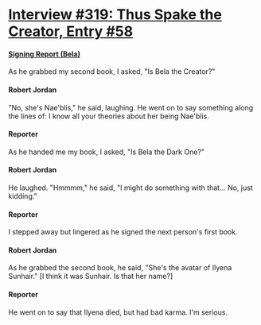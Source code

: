 # [Interview #319: Thus Spake the Creator, Entry #58](https://www.theoryland.com/intvmain.php?i=319#58)

#### [Signing Report (Bela)](http://www.oocities.org/area51/stargate/8513/creator-bela.htm)

As he grabbed my second book, I asked, "Is Bela the Creator?"

#### Robert Jordan

"No, she's Nae'blis," he said, laughing. He went on to say something along the lines of: I know all your theories about her being Nae'blis.

#### Reporter

As he handed me my book, I asked, "Is Bela the Dark One?"

#### Robert Jordan

He laughed. "Hmmmm," he said, "I might do something with that... No, just kidding."

#### Reporter

I stepped away but lingered as he signed the next person's first book.

#### Robert Jordan

As he grabbed the second book, he said, "She's the avatar of Ilyena Sunhair." [I think it was Sunhair. Is that her name?]

#### Reporter

He went on to say that Ilyena died, but had bad karma. I'm serious.

